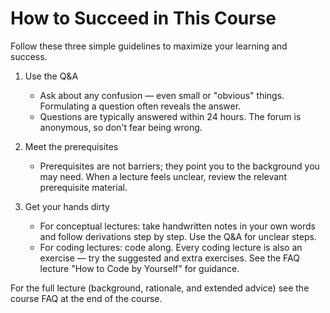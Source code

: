 # How to Succeed in This Course

Follow these three simple guidelines to maximize your learning and success.

1. Use the Q&A

   - Ask about any confusion — even small or "obvious" things. Formulating a question often reveals the answer.
   - Questions are typically answered within 24 hours. The forum is anonymous, so don't fear being wrong.

2. Meet the prerequisites

   - Prerequisites are not barriers; they point you to the background you may need. When a lecture feels unclear, review the relevant prerequisite material.

3. Get your hands dirty

   - For conceptual lectures: take handwritten notes in your own words and follow derivations step by step. Use the Q&A for unclear steps.
   - For coding lectures: code along. Every coding lecture is also an exercise — try the suggested and extra exercises. See the FAQ lecture "How to Code by Yourself" for guidance.

For the full lecture (background, rationale, and extended advice) see the course FAQ at the end of the course.
